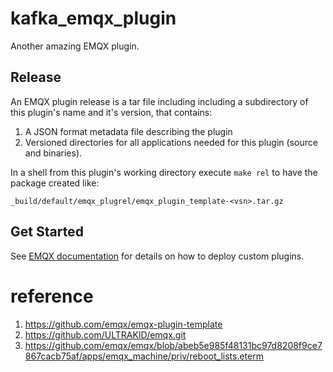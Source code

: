 # kafka_emqx_plugin

Another amazing EMQX plugin.

## Release

An EMQX plugin release is a tar file including including a subdirectory of this plugin's name and it's version, that contains:

1. A JSON format metadata file describing the plugin
2. Versioned directories for all applications needed for this plugin (source and binaries).

In a shell from this plugin's working directory execute `make rel` to have the package created like:

```
_build/default/emqx_plugrel/emqx_plugin_template-<vsn>.tar.gz
```
## Get Started


See [EMQX documentation](https://docs.emqx.com/en/enterprise/v5.0/extensions/plugins.html) for details on how to deploy custom plugins.
# reference
1. https://github.com/emqx/emqx-plugin-template
2. https://github.com/ULTRAKID/emqx.git
3. https://github.com/emqx/emqx/blob/abeb5e985f48131bc97d8208f9ce7867cacb75af/apps/emqx_machine/priv/reboot_lists.eterm
